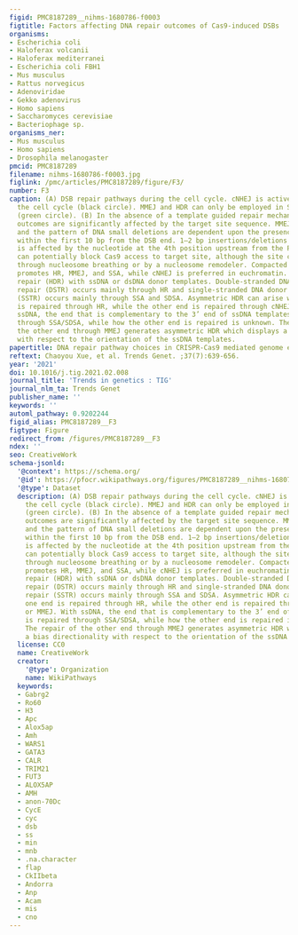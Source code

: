 ```yaml
---
figid: PMC8187289__nihms-1680786-f0003
figtitle: Factors affecting DNA repair outcomes of Cas9-induced DSBs
organisms:
- Escherichia coli
- Haloferax volcanii
- Haloferax mediterranei
- Escherichia coli FBH1
- Mus musculus
- Rattus norvegicus
- Adenoviridae
- Gekko adenovirus
- Homo sapiens
- Saccharomyces cerevisiae
- Bacteriophage sp.
organisms_ner:
- Mus musculus
- Homo sapiens
- Drosophila melanogaster
pmcid: PMC8187289
filename: nihms-1680786-f0003.jpg
figlink: /pmc/articles/PMC8187289/figure/F3/
number: F3
caption: (A) DSB repair pathways during the cell cycle. cNHEJ is active throughout
  the cell cycle (black circle). MMEJ and HDR can only be employed in S/G2 phases
  (green circle). (B) In the absence of a template guided repair mechanism editing
  outcomes are significantly affected by the target site sequence. MMEJ efficiency
  and the pattern of DNA small deletions are dependent upon the presence of microhomologies
  within the first 10 bp from the DSB end. 1–2 bp insertions/deletions through cNHEJ
  is affected by the nucleotide at the 4th position upstream from the PAM. (C) Nucleosomes
  can potentially block Cas9 access to target site, although the site can be exposed
  through nucleosome breathing or by a nucleosome remodeler. Compacted heterochromatin
  promotes HR, MMEJ, and SSA, while cNHEJ is preferred in euchromatin. (D) Homology-directed
  repair (HDR) with ssDNA or dsDNA donor templates. Double-stranded DNA donor templated
  repair (DSTR) occurs mainly through HR and single-stranded DNA donor templated repair
  (SSTR) occurs mainly through SSA and SDSA. Asymmetric HDR can arise when one end
  is repaired through HR, while the other end is repaired through cNHEJ or MMEJ. With
  ssDNA, the end that is complementary to the 3’ end of ssDNA templates is repaired
  through SSA/SDSA, while how the other end is repaired is unknown. The repair of
  the other end through MMEJ generates asymmetric HDR which displays a bias directionality
  with respect to the orientation of the ssDNA templates.
papertitle: DNA repair pathway choices in CRISPR-Cas9 mediated genome editing.
reftext: Chaoyou Xue, et al. Trends Genet. ;37(7):639-656.
year: '2021'
doi: 10.1016/j.tig.2021.02.008
journal_title: 'Trends in genetics : TIG'
journal_nlm_ta: Trends Genet
publisher_name: ''
keywords: ''
automl_pathway: 0.9202244
figid_alias: PMC8187289__F3
figtype: Figure
redirect_from: /figures/PMC8187289__F3
ndex: ''
seo: CreativeWork
schema-jsonld:
  '@context': https://schema.org/
  '@id': https://pfocr.wikipathways.org/figures/PMC8187289__nihms-1680786-f0003.html
  '@type': Dataset
  description: (A) DSB repair pathways during the cell cycle. cNHEJ is active throughout
    the cell cycle (black circle). MMEJ and HDR can only be employed in S/G2 phases
    (green circle). (B) In the absence of a template guided repair mechanism editing
    outcomes are significantly affected by the target site sequence. MMEJ efficiency
    and the pattern of DNA small deletions are dependent upon the presence of microhomologies
    within the first 10 bp from the DSB end. 1–2 bp insertions/deletions through cNHEJ
    is affected by the nucleotide at the 4th position upstream from the PAM. (C) Nucleosomes
    can potentially block Cas9 access to target site, although the site can be exposed
    through nucleosome breathing or by a nucleosome remodeler. Compacted heterochromatin
    promotes HR, MMEJ, and SSA, while cNHEJ is preferred in euchromatin. (D) Homology-directed
    repair (HDR) with ssDNA or dsDNA donor templates. Double-stranded DNA donor templated
    repair (DSTR) occurs mainly through HR and single-stranded DNA donor templated
    repair (SSTR) occurs mainly through SSA and SDSA. Asymmetric HDR can arise when
    one end is repaired through HR, while the other end is repaired through cNHEJ
    or MMEJ. With ssDNA, the end that is complementary to the 3’ end of ssDNA templates
    is repaired through SSA/SDSA, while how the other end is repaired is unknown.
    The repair of the other end through MMEJ generates asymmetric HDR which displays
    a bias directionality with respect to the orientation of the ssDNA templates.
  license: CC0
  name: CreativeWork
  creator:
    '@type': Organization
    name: WikiPathways
  keywords:
  - Gabrg2
  - Ro60
  - H3
  - Apc
  - Alox5ap
  - Amh
  - WARS1
  - GATA3
  - CALR
  - TRIM21
  - FUT3
  - ALOX5AP
  - AMH
  - anon-70Dc
  - CycE
  - cyc
  - dsb
  - ss
  - min
  - mnb
  - .na.character
  - flap
  - CkIIbeta
  - Andorra
  - Anp
  - Acam
  - mis
  - cno
---
```

